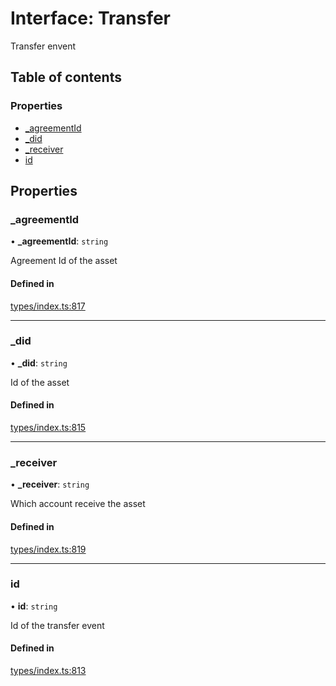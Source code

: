 # Interface: Transfer

Transfer envent

## Table of contents

### Properties

- [\_agreementId](Transfer.md#_agreementid)
- [\_did](Transfer.md#_did)
- [\_receiver](Transfer.md#_receiver)
- [id](Transfer.md#id)

## Properties

### \_agreementId

• **\_agreementId**: `string`

Agreement Id of the asset

#### Defined in

[types/index.ts:817](https://github.com/nevermined-io/react-components/blob/5923a94/catalog/src/types/index.ts#L817)

___

### \_did

• **\_did**: `string`

Id of the asset

#### Defined in

[types/index.ts:815](https://github.com/nevermined-io/react-components/blob/5923a94/catalog/src/types/index.ts#L815)

___

### \_receiver

• **\_receiver**: `string`

Which account receive the asset

#### Defined in

[types/index.ts:819](https://github.com/nevermined-io/react-components/blob/5923a94/catalog/src/types/index.ts#L819)

___

### id

• **id**: `string`

Id of the transfer event

#### Defined in

[types/index.ts:813](https://github.com/nevermined-io/react-components/blob/5923a94/catalog/src/types/index.ts#L813)
